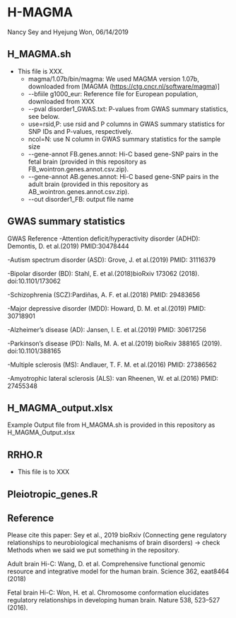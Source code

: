 # H-MAGMA
Nancy Sey and Hyejung Won, 06/14/2019

## H_MAGMA.sh
* This file is XXX. 
   - magma/1.07b/bin/magma: We used MAGMA version 1.07b, downloaded from [MAGMA (https://ctg.cncr.nl/software/magma)]
   - --bfiile g1000_eur: Reference file for European population, downloaded from XXX 
   - --pval disorder1_GWAS.txt: P-values from GWAS summary statistics, see below. 
   - use=rsid,P: use rsid and P columns in GWAS summary statistics for SNP IDs and P-values, respectively.
   - ncol=N: use N column in GWAS summary statistics for the sample size
   - --gene-annot FB.genes.annot: Hi-C based gene-SNP pairs in the fetal brain (provided in this repository as    FB_wointron.genes.annot.csv.zip).
   - --gene-annot AB.genes.annot: Hi-C based gene-SNP pairs in the adult brain (provided in this repository as AB_wointron.genes.annot.csv.zip).
   - --out disorder1_FB: output file name

## GWAS summary statistics
GWAS	Reference
      -Attention deficit/hyperactivity disorder (ADHD): Demontis, D. et al.(2019) PMID:30478444	

-Autism spectrum disorder (ASD): Grove, J. et al.(2019) PMID: 31116379 

-Bipolar disorder (BD): Stahl, E. et al.(2018)bioRxiv 173062 (2018). doi:10.1101/173062

-Schizophrenia (SCZ):Pardiñas, A. F. et al.(2018) PMID: 29483656 

-Major depressive disorder (MDD): Howard, D. M. et al.(2019) PMID: 30718901 

-Alzheimer’s disease (AD): Jansen, I. E. et al.(2019) PMID: 30617256

-Parkinson’s disease (PD): Nalls, M. A. et al.(2019) bioRxiv 388165 (2019). doi:10.1101/388165

-Multiple sclerosis (MS): Andlauer, T. F. M. et al.(2016) PMID: 27386562

-Amyotrophic lateral sclerosis (ALS): van Rheenen, W. et al.(2016) PMID: 27455348	



## H_MAGMA_output.xlsx 
Example Output file from H_MAGMA.sh is provided in this repository as H_MAGMA_Output.xlsx

## RRHO.R
* This file is to XXX

## Pleiotropic_genes.R


## Reference
Please cite this paper: Sey et al., 2019 bioRxiv (Connecting gene regulatory relationships to neurobiological mechanisms of brain disorders) -> check Methods when we said we put something in the repository. 

Adult brain Hi-C: Wang, D. et al. Comprehensive functional genomic resource and integrative model for the human brain. Science 362, eaat8464 (2018)

Fetal brain Hi-C: Won, H. et al. Chromosome conformation elucidates regulatory relationships in developing human brain. Nature 538, 523–527 (2016).





